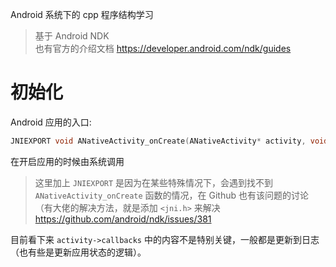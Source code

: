 Android 系统下的 cpp 程序结构学习

> 基于 Android NDK<br> 也有官方的介绍文档 https://developer.android.com/ndk/guides

# 初始化

Android 应用的入口:  
```cpp
JNIEXPORT void ANativeActivity_onCreate(ANativeActivity* activity, void* saveState, size_t saveStateSize)
```

在开启应用的时候由系统调用

> 这里加上 `JNIEXPORT` 是因为在某些特殊情况下，会遇到找不到 `ANativeActivity_onCreate` 函数的情况，在 Github 也有该问题的讨论（有大佬的解决方法，就是添加 `<jni.h>` 来解决<br>https://github.com/android/ndk/issues/381

目前看下来 `activity->callbacks` 中的内容不是特别关键，一般都是更新到日志（也有些是更新应用状态的逻辑）。


